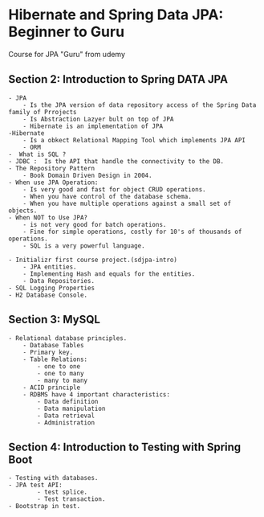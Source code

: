 # Hibernate and Spring Data JPA: Beginner to Guru

Course for JPA "Guru" from udemy


## Section 2: Introduction to Spring DATA JPA

    - JPA
        - Is the JPA version of data repository access of the Spring Data family of Prrojects
        - Is Abstraction Lazyer bult on top of JPA
        - Hibernate is an implementation of JPA
    -Hibernate
        - Is a obkect Relational Mapping Tool which implements JPA API
        - ORM 
    -  What is SQL ?
    - JDBC :  Is the API that handle the connectivity to the DB.
    - The Repository Pattern
        - Book Domain Driven Design in 2004.
    - When use JPA Operation:
        - Is very good and fast for object CRUD operations.
        - When you have control of the database schema.
        - When you have multiple operations against a small set of objects.
    - When NOT to Use JPA?
        - is not very good for batch operations.
        - Fine for simple operations, costly for 10's of thousands of operations.
        - SQL is a very powerful language.
        
    - Initializr first course project.(sdjpa-intro)
        - JPA entities.
        - Implementing Hash and equals for the entities.
        - Data Repositories.
    - SQL Logging Properties
    - H2 Database Console.

## Section 3: MySQL

    - Relational database principles.
        - Database Tables
        - Primary key.
        - Table Relations:
            - one to one
            - one to many
            - many to many
        - ACID principle
        - RDBMS have 4 important characteristics:
            - Data definition
            - Data manipulation
            - Data retrieval
            - Administration

## Section 4: Introduction to Testing with Spring Boot

    - Testing with databases.
    - JPA test API:
            - test splice. 
            - Test transaction.
    - Bootstrap in test.



